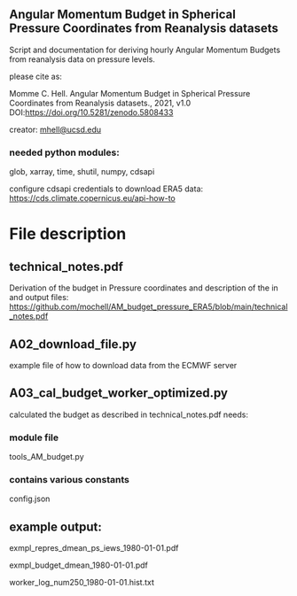 ## Angular Momentum Budget in Spherical Pressure Coordinates from Reanalysis datasets
Script and documentation for deriving hourly Angular Momentum Budgets from reanalysis data on pressure levels.

please cite as:

Momme C. Hell. Angular Momentum Budget in Spherical Pressure Coordinates from Reanalysis datasets., 2021, v1.0 DOI:https://doi.org/10.5281/zenodo.5808433

creator: mhell@ucsd.edu

### needed python modules:
glob, xarray, time, shutil, numpy, cdsapi 

configure cdsapi credentials to download ERA5 data:
https://cds.climate.copernicus.eu/api-how-to 

# File description
## technical_notes.pdf
Derivation of the budget in Pressure coordinates and description of the in and output files:
https://github.com/mochell/AM_budget_pressure_ERA5/blob/main/technical_notes.pdf


## A02_download_file.py
example file of how to download data from the ECMWF server

## A03_cal_budget_worker_optimized.py
calculated the budget as described in technical_notes.pdf
needs:
### module file
tools_AM_budget.py
### contains various constants
config.json        

## example output:
exmpl_repres_dmean_ps_iews_1980-01-01.pdf

exmpl_budget_dmean_1980-01-01.pdf

worker_log_num250_1980-01-01.hist.txt
